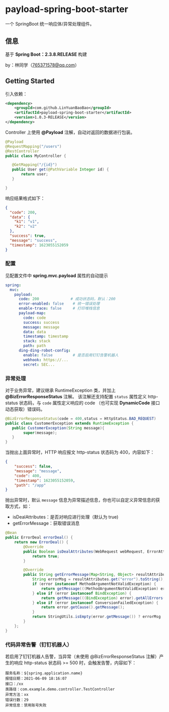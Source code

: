 # payload-spring-boot-starter

一个 SpringBoot 统一响应体/异常处理组件。

## 信息
基于 **Spring Boot：2.3.8.RELEASE** 构建

by：林同学（765371578@qq.com）

## Getting Started

引入依赖：

```xml
<dependency>
    <groupId>com.github.LinYuanBaoBao</groupId>
    <artifactId>payload-spring-boot-starter</artifactId>
    <version>1.0.3-RELEASE</version>
</dependency>
```

Controller 上使用 **@Payload** 注解，自动对返回的数据进行包装。

 ```java
@Payload
@RequestMapping("/users")
@RestController
public class MyController {

    @GetMapping("/{id}")
    public User get(@PathVariable Integer id) {
        return user;
    }

}

```
响应结果格式如下：
```json
{
  "code": 200,
  "data": {
    "k1": "v1",
    "k2": "v2"
  },
  "success": true,
  "message": "success",
  "timestamp": 1623055152059
}
```

### 配置
见配置文件中 **spring.mvc.payload** 属性的自动提示
```yaml
spring:
  mvc:
    payload:
      code: 200              # 成功状态码，默认：200
      error-enabled: false    # 统一错误处理
      enable-trace: false     # 打印堆栈信息
      payload-map:
        code: code
        success: success
        message: message
        data: data
        timestamp: timestamp
        stack: stack
        path: path
      ding-ding-robot-config:
        enable: false         # 是否启用钉钉告警机器人
        webhook: https://...
        secret: SEC...
```

### 异常处理

对于业务异常，建议继承 RuntimeException 类，并加上 **@BizErrorResponseStatus** 注解。 该注解还支持配置 `status` 属性定义 http-status 状态码，与 `code` 属性定义响应的 code （也可实现 **DynamicCode** 接口动态获取）错误码。

```java
@BizErrorResponseStatus(code = 400,status = HttpStatus.BAD_REQUEST)
public class CustomerException extends RuntimeException {
   public CustomerException(String message){
        super(message);
   }
}
```

当抛出上面异常时，HTTP 响应报文 http-status 状态码为 400，内容如下：
```json
{
    "success": false,
    "message": "message",
    "code": 400,
    "timestamp": 1623055152059,
    "path": "/app"
}
```

抛出异常时，默认 `message` 信息为异常描述信息，你也可以自定义异常信息的获取方式，如：
- isDealAttributes：是否对响应进行处理（默认为 true)
- getErrorMessage：获取错误消息
```java
@Bean
public ErrorDeal errorDeal() {
    return new ErrorDeal() {
        @Override
        public Boolean isDealAttributes(WebRequest webRequest, ErrorAttributeOptions options) {
            return true;
        }

        @Override
        public String getErrorMessage(Map<String, Object> resultAttributes, Throwable error) {
            String errorMsg = resultAttributes.get("error").toString();
            if (error instanceof MethodArgumentNotValidException) {
                return getMessage(((MethodArgumentNotValidException) error).getBindingResult().getAllErrors());
            } else if (error instanceof BindException) {
                return getMessage(((BindException) error).getAllErrors());
            } else if (error instanceof ConversionFailedException) {
                return error.getCause().getMessage();
            }
            return StringUtils.isEmpty(error.getMessage()) ? errorMsg : error.getMessage();
        }
    };
}
```

### 代码异常告警（钉钉机器人）
若启用了钉钉机器人告警，当异常（未使用 @BizErrorResponseStatus 注解）产生的响应 http-status 状态码 >= 500 时，会触发告警，内容如下：
```
服务名称：${spring.application.name}
报错日期：2021-06-09 18:16:07
接口：/xx
类路径：com.example.demo.controller.TestController
异常方法：xx
错误行数：29
异常信息：禁用账号失败
```
